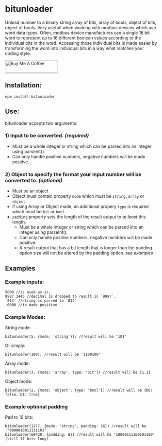 # bitunloader
Unload number to a binary string array of bits, array of bools, object of bits, object of bools.
Very usefull when working with modbus devices which use word data types. Often, modbus device manufactures use a single 16 bit word to represent up to 16 different boolean values according to the individual bits in the word. Accessing those individual bits is made easier by transforming the word into individual bits in a way what matches your coding style.

<a href="https://www.buymeacoffee.com/NxcwUpD" target="_blank"><img src="https://www.buymeacoffee.com/assets/img/custom_images/orange_img.png" alt="Buy Me A Coffee" style="height: 41px !important;width: 174px !important;box-shadow: 0px 3px 2px 0px rgba(190, 190, 190, 0.5) !important;-webkit-box-shadow: 0px 3px 2px 0px rgba(190, 190, 190, 0.5) !important;" ></a>

## Installation:
`npm install bitunloader`
## Use:
bitunloader accepts two arguments:
### 1) Input to be converted.  *(required)*
* Must be a whole integer or string which can be parsed into an integer using parseInt().
* Can only handle positive numbers, negative numbers will be made positive.
### 2) Object to specify the format your input number will be converted to. *(optional)*
* Must be an object
* Object must contain property `mode` which must be `string`, `array` or `object`.
* If using Array or Object mode, an additional propery `type` is required which must be `bit` or `bool`.
* `padding` property sets the length of the result output to *at least* this length.
	* Must be a whole integer or string which can be parsed into an integer using parseInt().
	* Can only handle positive numbers, negative numbers will be made positive.
	* A result output that has a bit length that is longer than the padding option size will not be altered by the padding option. *see examples*
## Examples
### Example inputs:
	5000 //is used as-is.
	9987.3445 //decimal is dropped to result in `9987`.
	'814' //string is parsed to `814`
	-6000 //is made positive
### Example Modes:
String mode:

	bitunloader(5, {mode: 'string'}); //result will be '101'
	
Or simply:

	bitunloader(100); //result will be '1100100'
	
Array mode:

	bitunloader(3, {mode: 'array', type: 'bit'}) //result will be [1,1]
	
Object mode:

	bitunloader(2, {mode: 'object', type: 'bool'}) //result will be {b0: false, b1: true}
### Example optional padding
Pad to 16 bits:
	
	bitunloader(1277, {mode: 'string', padding: 16}) //result will be ''0000010011111101'
	bitunloader(69420, {padding: 8}) //result will be '10000111100101100' (still 17 bits long)
